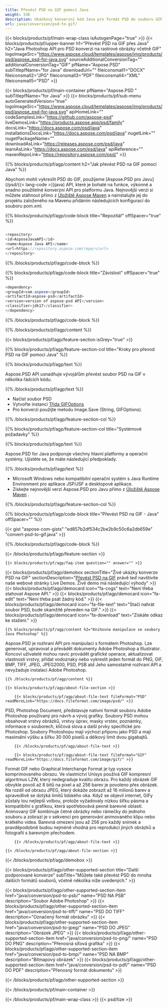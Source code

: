 ```yaml
---
title: Převést PSD na GIF pomocí Java
weight: 330
description: Ukázkový konverzní kód Java pro formát PSD do souboru GIF. Tento příklad kódu použijte k převodu PSD na GIF v libovolné webové nebo desktopové aplikaci Java založené.
url: java/conversion/psd-to-gif/
---
```


{{< blocks/products/pf/main-wrap-class isAutogenPage="true" >}}
{{< blocks/products/pf/upper-banner h1="Převést PSD na GIF přes Java" h2="Java Photoshop API pro PSD konverzi na rastrové obrázky včetně GIF" logoImageSrc="https://www.aspose.cloud/templates/aspose/img/products/psd/aspose_psd-for-java.svg" sourceAdditionalConversionTag="" additionalConversionTag="GIF" pfName="Aspose.PSD" subTitlepfName="for Java" downloadUrl="" fileiconsmall1="DOCX" fileiconsmall2="JPG" fileiconsmall3="PDF" fileiconsmall4="XML" fileiconsmall5="PSD" >}}

{{< blocks/products/pf/main-container pfName="Aspose.PSD " subTitlepfName="for Java" >}}
{{< blocks/products/pf/sub-menu autoGeneratedVersion="true" logoImageSrc="https://www.aspose.cloud/templates/aspose/img/products/psd/aspose_psd-for-java.svg" apiHomeLink="" codeSamplesLink="https://github.com/aspose-psd" liveDemosLink="https://products.aspose.app/psd/family" docsLink="https://docs.aspose.com/psd/java" installationsDocsLink="https://docs.aspose.com/psd/java" nugetLink="" nugetPackageName="" downloadAsLink="https://releases.aspose.com/psd/java" learnAsLink="https://docs.aspose.com/psd/java" apiReference="" mavenRepoLink="https://repository.aspose.com/psd/" >}}

{{% blocks/products/pf/agp/content h2="Jak převést PSD na GIF pomocí Java" %}}

 Abychom mohli vykreslit PSD do GIF, použijeme
 [Aspose.PSD pro Javu](/psd/{{< lang-code >}}java) 
 API, které je bohaté na funkce, výkonné a snadno použitelné konverzní API pro platformu Java. Nejnovější verzi si můžete stáhnout přímo z
 [Úložiště Aspose Maven](https://repository.aspose.com/psd/) 
 a nainstalujte jej do projektu založeného na Mavenu přidáním následujících konfigurací do souboru pom.xml.

{{% blocks/products/pf/agp/code-block title="Repozitář" offSpacer="true" %}}

```cs

<repository>
<id>AsposeJavaAPI</id>
<name>Aspose Java API</name>
<url>https://repository.aspose.com/repo/</url>
</repository>

```

{{% /blocks/products/pf/agp/code-block %}}

{{% blocks/products/pf/agp/code-block title="Závislost" offSpacer="true" %}}

```cs
<dependency>
<groupId>com.aspose</groupId>
<artifactId>aspose-psd</artifactId>
<version>version of aspose-psd API</version>
<classifier>jdk17</classifier>
</dependency>

```

{{% /blocks/products/pf/agp/code-block %}}

{{% /blocks/products/pf/agp/content %}}

{{< blocks/products/pf/agp/feature-section isGrey="true" >}}

{{% blocks/products/pf/agp/feature-section-col title="Kroky pro převod PSD na GIF pomocí Java" %}}

{{% blocks/products/pf/agp/text %}}

 Aspose.PSD API usnadňuje vývojářům převést soubor PSD na GIF v několika řádcích kódu.

{{% /blocks/products/pf/agp/text %}}

- Načíst soubor PSD
- Vytvořte instanci [Třída GIFOptions](https://apireference.aspose.com/psd/java/com.aspose.psd.imageoptions/GifOptions)
- Pro konverzi použijte metodu Image.Save (String, GIFOptions).

{{% /blocks/products/pf/agp/feature-section-col %}}

{{% blocks/products/pf/agp/feature-section-col title="Systémové požadavky" %}}

{{% blocks/products/pf/agp/text %}}

 Aspose.PSD for Java podporuje všechny hlavní platformy a operační systémy. Ujistěte se, že máte následující předpoklady.

{{% /blocks/products/pf/agp/text %}}

- Microsoft Windows nebo kompatibilní operační systém s Java Runtime Environment pro aplikace JSP/JSF a desktopové aplikace.
- Získejte nejnovější verzi Aspose.PSD pro Javu přímo z
 [Úložiště Aspose Maven](https://repository.aspose.com/psd/)  .

{{% /blocks/products/pf/agp/feature-section-col %}}

{{% blocks/products/pf/agp/code-block title="Převést PSD na GIF - Java" offSpacer="" %}}

{{< gist "aspose-com-gists" "ed857b2df534c2be2b9c50c6a2db659e" "convert-psd-to-gif.java" >}}

{{% /blocks/products/pf/agp/code-block %}}

{{< /blocks/products/pf/agp/feature-section >}}

    {{< blocks/products/pf/agp/faq-item question="" answer="" >}}
 

<!-- aboutfile Starts -->

{{< blocks/products/pf/agp/demobox sectionTitle="Živé ukázky konverze PSD na GIF" sectionDescription="[Převést PSD na GIF](https://products.aspose.app/psd/conversion/psd-to-gif) právě teď navštívíte naše webové stránky Live Demos. Živé demo má následující výhody" >}}
        {{< blocks/products/pf/agp/democard icon="fa-cogs" text="Není třeba stahovat Aspose API." >}}
        {{< blocks/products/pf/agp/democard icon="fa-edit" text="Není třeba psát žádný kód." >}}
        {{< blocks/products/pf/agp/democard icon="fa-file-text" text="Stačí nahrát soubor PSD, bude okamžitě převeden na GIF." >}}
        {{< blocks/products/pf/agp/democard icon="fa-download" text="Získáte odkaz ke stažení." >}}

    {{% blocks/products/pf/agp/content h2="Knihovna manipulace se soubory Java Photoshop" %}}

 Aspose.PSD je rozhraní API pro manipulaci s formátem Photoshop. Lze generovat, upravovat a převádět dokumenty Adobe Photoshop a Illustrator. Koncoví uživatelé mohou navíc provádět grafické operace, aktualizovat vlastnosti vrstvy, přidat vodoznaky nebo vykreslit jeden formát do PNG, GIF, BMP, TIFF, JPEG, JPEG2000, PSD, PSB atd Jeho samostatné rozhraní API a nevyžaduje instalaci Adobe Photoshop. 



    {{% /blocks/products/pf/agp/content %}}

    {{< blocks/products/pf/agp/about-file-section >}}

        {{< blocks/products/pf/agp/about-file-text fileFormat="PSD" readMoreLink="https://docs.fileformat.com/image/psd/" >}}

PSD, Photoshop Document, představuje nativní formát souboru Adobe Photoshop používaný pro návrh a vývoj grafiky. Soubory PSD mohou obsahovat vrstvy obrázků, vrstvy úprav, masky vrstev, poznámky, informace o souborech, klíčová slova a další prvky specifické pro Photoshop. Soubory Photoshopu mají výchozí příponu jako PSD a mají maximální výšku a šířku 30 000 pixelů a délkový limit dvou gigabajtů.


        {{< /blocks/products/pf/agp/about-file-text >}}

        {{< blocks/products/pf/agp/about-file-text fileFormat="GIF" readMoreLink="https://docs.fileformat.com/image/gif/" >}}

Formát GIF nebo Graphical Interchange Format je typ vysoce komprimovaného obrazu. Ve vlastnictví Unisys používá GIF kompresní algoritmus LZW, který nedegraduje kvalitu obrazu. Pro každý obrázek GIF obvykle povolí až 8 bitů na pixel a až 256 barev je povoleno přes obrázek. Na rozdíl od obrazu JPEG, který dokáže zobrazit až 16 milionů barev a spravedlivě se dotýká limitů lidského oka. Když se objevil internet, GIFy zůstaly tou nejlepší volbou, protože vyžadovaly nízkou šířku pásma a kompatibilní s grafikou, která spotřebovává pevné barevné oblasti. Animovaný GIF kombinuje četné obrázky nebo rámečky do jednoho souboru a zobrazí je v sekvenci pro generování animovaného klipu nebo krátkého videa. Barevná omezení jsou až 256 pro každý snímek a pravděpodobně budou nejméně vhodná pro reprodukci jiných obrázků a fotografií s barevným přechodem.


        {{< /blocks/products/pf/agp/about-file-text >}}

    {{< /blocks/products/pf/agp/about-file-section >}}

{{< /blocks/products/pf/agp/demobox >}}

<!-- aboutfile Ends -->

{{< blocks/products/pf/agp/other-supported-section title="Další podporované konverze" subTitle="Můžete také převést PSD do mnoha dalších formátů souborů, včetně několika níže uvedených." >}}

{{< blocks/products/pf/agp/other-supported-section-item href="java/conversion/psd-to-psb/" name="PSD NA PSB" description="Soubor Adobe Photoshop" >}}
{{< blocks/products/pf/agp/other-supported-section-item href="java/conversion/psd-to-tiff/" name="PSD DO TIFF" description="Označený formát obrázku" >}}
{{< blocks/products/pf/agp/other-supported-section-item href="java/conversion/psd-to-jpeg/" name="PSD DO JPEG" description="Obrázek JPEG" >}}
{{< blocks/products/pf/agp/other-supported-section-item href="java/conversion/psd-to-png/" name="PSD DO PNG" description="Přenosná síťová grafika" >}}
{{< blocks/products/pf/agp/other-supported-section-item href="java/conversion/psd-to-bmp/" name="PSD NA BMP" description="Bitmapový obrázek" >}}
{{< blocks/products/pf/agp/other-supported-section-item href="java/conversion/psd-to-pdf/" name="PSD DO PDF" description="Přenosný formát dokumentu" >}}

{{< /blocks/products/pf/agp/other-supported-section >}}

{{< /blocks/products/pf/main-container >}}
    
{{< /blocks/products/pf/main-wrap-class >}}
{{< psd/tize >}}
